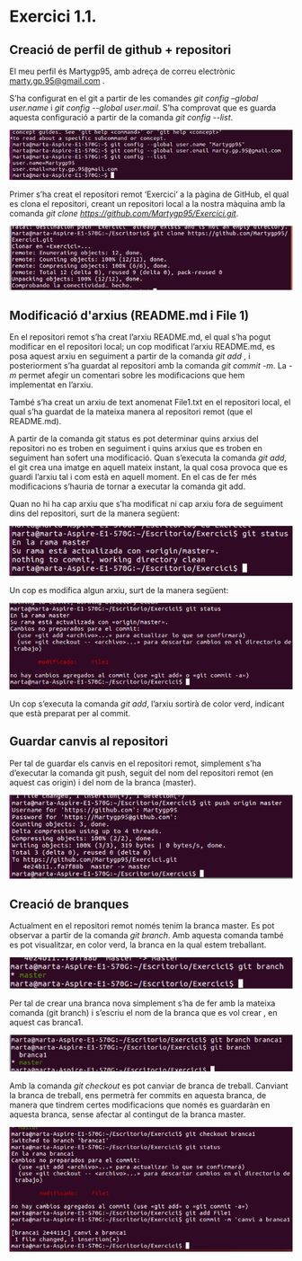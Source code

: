 # Exercici 1.1.

## Creació de perfil de github + repositori

El meu perfil és Martygp95, amb adreça de correu electrònic marty.gp.95@gmail.com .

S’ha configurat en el git a partir de les comandes *git config –global user.name*  i  *git config --global user.mail*. S’ha comprovat que es guarda aquesta configuració a partir de la comanda *git config --list*.

![alt text](imatges/i1.png)

Primer s’ha creat el repositori remot ‘Exercici’ a la pàgina de GitHub, el qual es clona el repositori, creant un repositori local a la nostra màquina amb la comanda *git clone https://github.com/Martygp95/Exercici.git*.

![alt text](imatges/i2.png)

## Modificació d'arxius (README.md i File 1)

En el repositori remot s’ha creat l’arxiu README.md, el qual s’ha pogut modificar en el repositori local; un cop modificat l’arxiu README.md, es posa aquest arxiu en seguiment a partir de la comanda *git add* , i posteriorment s’ha guardat al repositori amb la comanda *git commit -m*. La *-m* permet afegir un comentari sobre les modificacions que hem implementat en l’arxiu.

També s’ha creat un arxiu de text anomenat File1.txt en el repositori local, el qual s’ha guardat de la mateixa manera al repositori remot (que el README.md). 

A partir de la comanda git status es pot determinar quins arxius del repositori no es troben en seguiment i quins arxius que es troben en seguiment han sofert una modificació. Quan s’executa la comanda *git add*, el git crea una imatge en aquell mateix instant, la qual cosa provoca que es guardi l’arxiu tal i com està en aquell moment. En el cas de fer més modificacions s’hauria de tornar a executar la comanda git add.

Quan no hi ha cap arxiu que s’ha modificat ni cap arxiu fora de seguiment dins del repositori, surt de la manera següent:

![alt text](imatges/i3.png)

Un cop es modifica algun arxiu, surt de la manera següent:

![alt text](imatges/i4.png)

Un cop s’executa la comanda *git add*, l’arxiu sortirà de color verd, indicant que està preparat per al commit.

## Guardar canvis al repositori

Per tal de guardar els canvis en el repositori remot, simplement s’ha d’executar la comanda git push, seguit del nom del repositori remot (en aquest cas origin) i del nom de la branca (master).

![alt text](imatges/i5.png)

## Creació de branques

Actualment en el repositori remot només tenim la branca master. Es pot observar a partir de la comanda *git branch*. Amb aquesta comanda també es pot visualitzar, en color verd, la branca en la qual estem treballant.

![alt text](imatges/i6.png)

Per tal de crear una branca nova simplement s’ha de fer amb la mateixa comanda (git branch) i s’escriu el nom de la branca que es vol crear , en aquest cas branca1.

![alt text](imatges/i7.png)

Amb la comanda *git checkout* es pot canviar de branca de treball. Canviant la branca de treball, ens permetrà fer commits en aquesta branca, de manera que tindrem certes modificacions que només es guardaràn en aquesta branca, sense afectar al contingut de la branca master.

![alt text](imatges/i8.png)

